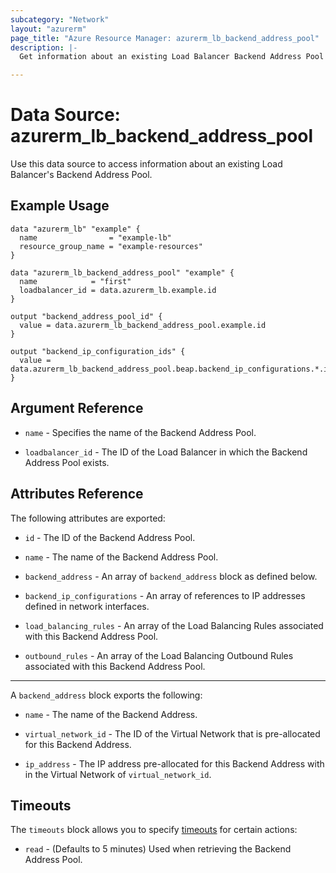 ```yaml
---
subcategory: "Network"
layout: "azurerm"
page_title: "Azure Resource Manager: azurerm_lb_backend_address_pool"
description: |-
  Get information about an existing Load Balancer Backend Address Pool

---
```


# Data Source: azurerm_lb_backend_address_pool

Use this data source to access information about an existing Load Balancer's Backend Address Pool.

## Example Usage

```hcl
data "azurerm_lb" "example" {
  name                = "example-lb"
  resource_group_name = "example-resources"
}

data "azurerm_lb_backend_address_pool" "example" {
  name            = "first"
  loadbalancer_id = data.azurerm_lb.example.id
}

output "backend_address_pool_id" {
  value = data.azurerm_lb_backend_address_pool.example.id
}

output "backend_ip_configuration_ids" {
  value = data.azurerm_lb_backend_address_pool.beap.backend_ip_configurations.*.id
}
```

## Argument Reference

* `name` - Specifies the name of the Backend Address Pool.

* `loadbalancer_id` - The ID of the Load Balancer in which the Backend Address Pool exists.

## Attributes Reference

The following attributes are exported:

* `id` - The ID of the Backend Address Pool.

* `name` - The name of the Backend Address Pool.

* `backend_address` - An array of `backend_address` block as defined below.
 
* `backend_ip_configurations` - An array of references to IP addresses defined in network interfaces.

* `load_balancing_rules` - An array of the Load Balancing Rules associated with this Backend Address Pool.

* `outbound_rules` - An array of the Load Balancing Outbound Rules associated with this Backend Address Pool.

---

A `backend_address` block exports the following:

* `name` - The name of the Backend Address.

* `virtual_network_id` - The ID of the Virtual Network that is pre-allocated for this Backend Address.

* `ip_address` - The IP address pre-allocated for this Backend Address with in the Virtual Network of `virtual_network_id`.

## Timeouts

The `timeouts` block allows you to specify [timeouts](https://www.terraform.io/docs/configuration/resources.html#timeouts) for certain actions:

* `read` - (Defaults to 5 minutes) Used when retrieving the Backend Address Pool.
